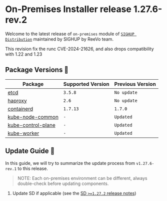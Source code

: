 # On-Premises Installer release 1.27.6-rev.2

Welcome to the latest release of `on-premises` module of [`SIGHUP Distribution`](https://github.com/sighupio/fury-distribution) maintained by SIGHUP by ReeVo team.

This revision fix the runc CVE-2024-21626, and also drops compatibility with 1.22 and 1.23

## Package Versions 🚢

| Package                                        | Supported Version | Previous Version |
| ---------------------------------------------- | ----------------- | ---------------- |
| [etcd](roles/etcd)                             | `3.5.8`           | `No update`      |
| [haproxy](roles/haproxy)                       | `2.6`             | `No update`      |
| [containerd](roles/containerd)                 | `1.7.13`          | `1.7.0`          |
| [kube-node-common](roles/kube-node-common)     | `-`               | `Updated`        |
| [kube-control-plane](roles/kube-control-plane) | `-`               | `Updated`        |
| [kube-worker](roles/kube-worker)               | `-`               | `Updated`        |

## Update Guide 🦮

In this guide, we will try to summarize the update process from `v1.27.6-rev.1` to this release.
  
> NOTE: Each on-premises environment can be different, always double-check before updating components.

1. Update SD if applicable (see the [SD `>=1.27.2` release notes](https://github.com/sighupio/fury-distribution/tree/master/docs/releases))

